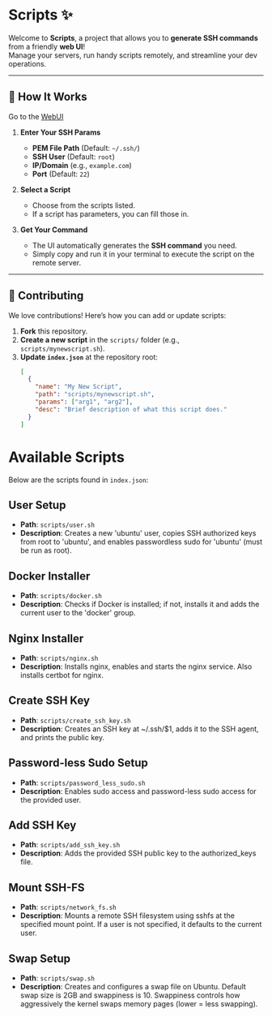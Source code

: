 # Scripts ✨

Welcome to **Scripts**, a project that allows you to **generate SSH commands** from a friendly **web UI**!  
Manage your servers, run handy scripts remotely, and streamline your dev operations.

---

## 🚀 How It Works

Go to the [WebUI](https://rohittp.com/scripts/)

1. **Enter Your SSH Params**  
     - **PEM File Path** (Default: `~/.ssh/`)
     - **SSH User** (Default: `root`)
     - **IP/Domain** (e.g., `example.com`)
     - **Port** (Default: `22`)  

2. **Select a Script**  
   - Choose from the scripts listed.  
   - If a script has parameters, you can fill those in.  

3. **Get Your Command**  
   - The UI automatically generates the **SSH command** you need.  
   - Simply copy and run it in your terminal to execute the script on the remote server.

---

## 🤝 Contributing

We love contributions! Here’s how you can add or update scripts:

1. **Fork** this repository.  
2. **Create a new script** in the `scripts/` folder (e.g., `scripts/mynewscript.sh`).  
3. **Update `index.json`** at the repository root:
   ```json
   [
     {
       "name": "My New Script",
       "path": "scripts/mynewscript.sh",
       "params": ["arg1", "arg2"],
       "desc": "Brief description of what this script does."
     }
   ]

# Available Scripts

Below are the scripts found in `index.json`:

## User Setup
- **Path**: `scripts/user.sh`
- **Description**: Creates a new 'ubuntu' user, copies SSH authorized keys from root to 'ubuntu', and enables passwordless sudo for 'ubuntu' (must be run as root).

## Docker Installer
- **Path**: `scripts/docker.sh`
- **Description**: Checks if Docker is installed; if not, installs it and adds the current user to the 'docker' group.

## Nginx Installer
- **Path**: `scripts/nginx.sh`
- **Description**: Installs nginx, enables and starts the nginx service. Also installs certbot for nginx.

## Create SSH Key
- **Path**: `scripts/create_ssh_key.sh`
- **Description**: Creates an SSH key at ~/.ssh/$1, adds it to the SSH agent, and prints the public key.

## Password-less Sudo Setup
- **Path**: `scripts/password_less_sudo.sh`
- **Description**: Enables sudo access and password-less sudo access for the provided user.

## Add SSH Key
- **Path**: `scripts/add_ssh_key.sh`
- **Description**: Adds the provided SSH public key to the authorized_keys file.

## Mount SSH-FS
- **Path**: `scripts/network_fs.sh`
- **Description**: Mounts a remote SSH filesystem using sshfs at the specified mount point. If a user is not specified, it defaults to the current user.

## Swap Setup
- **Path**: `scripts/swap.sh`
- **Description**: Creates and configures a swap file on Ubuntu. Default swap size is 2GB and swappiness is 10. Swappiness controls how aggressively the kernel swaps memory pages (lower = less swapping).


